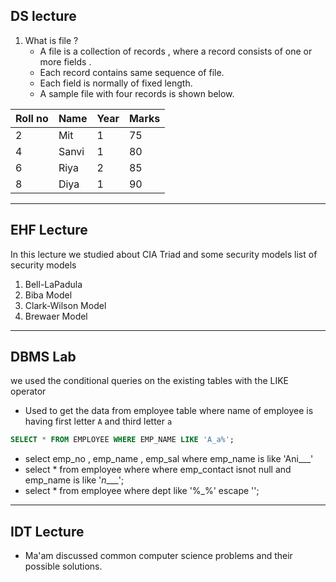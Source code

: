 ## DS lecture 
1. What is file ?
	- A file is a collection of records , where a record consists of one or more fields .
	- Each record contains same sequence of file.
	- Each field is normally of fixed length.
	- A sample file with four records is shown below.

| Roll no | Name  | Year | Marks |
| ------- | ----- | ---- | ----- |
| 2       | Mit   | 1    | 75    |
| 4       | Sanvi | 1    | 80    |
| 6       | Riya  | 2    | 85    |
| 8       | Diya  | 1    | 90    |
____
## EHF Lecture
In this lecture we studied about CIA Triad and some security models
list of security models 
1. Bell-LaPadula
2. Biba Model
3. Clark-Wilson Model
4. Brewaer Model

___
## DBMS Lab 

we used the conditional queries on the existing tables with the LIKE operator
- Used to get the data from employee table where name of employee is having first letter `A` and third letter `a`
 ```SQL 
 SELECT * FROM EMPLOYEE WHERE EMP_NAME LIKE 'A_a%';
 ```
 - select emp_no , emp_name , emp_sal where emp_name is like 'Ani___'
 - select *  from employee where where emp_contact isnot null and emp_name is like '_n____';
 - select * from employee where dept like '%\_%' escape '\';
___
## IDT Lecture

- Ma'am discussed common computer science problems and their possible solutions.